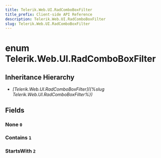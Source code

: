 ```yaml
---
title: Telerik.Web.UI.RadComboBoxFilter
title_prefix: Client-side API Reference
description: Telerik.Web.UI.RadComboBoxFilter
slug: Telerik.Web.UI.RadComboBoxFilter
---
```


# enum Telerik.Web.UI.RadComboBoxFilter

## Inheritance Hierarchy

* *[Telerik.Web.UI.RadComboBoxFilter]({%slug Telerik.Web.UI.RadComboBoxFilter%})*

## Fields

### None `0`

### Contains `1`

### StartsWith `2`


